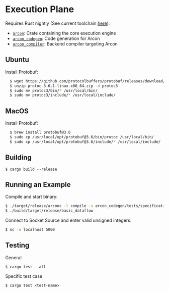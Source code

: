 # Execution Plane

Requires Rust nightly (See current toolchain [here](rust-toolchain)).

* [`arcon`]: Crate containing the core execution engine
* [`arcon_codegen`]: Code generation for Arcon
* [`arcon_compiler`]: Backend compiler targeting Arcon 

[`arcon`]: arcon
[`arcon_codegen`]: arcon_codegen
[`arcon_compiler`]: arcon_compiler

## Ubuntu

Install Protobuf:

```bash
  $ wget https://github.com/protocolbuffers/protobuf/releases/download/v3.6.1/protoc-3.6.1-linux-x86_64.zip
  $ unzip protoc-3.6.1-linux-x86_64.zip -d protoc3
  $ sudo mv protoc3/bin/* /usr/local/bin/
  $ sudo mv protoc3/include/* /usr/local/include/
```
## MacOS

Install Protobuf:
  
```bash
  $ brew install protobuf@3.6
  $ sudo cp /usr/local/opt/protobuf@3.6/bin/protoc /usr/local/bin/
  $ sudo cp /usr/local/opt/protobuf@3.6/include/* /usr/local/include/
```

## Building

```
$ cargo build --release
```

## Running an Example

Compile and start binary:

```bash
$ ./target/release/arconc -l compile -s arcon_codegen/tests/specifications/basic_dataflow.json
$ ./build/target/release/basic_dataflow
```

Connect to Socket Source and enter valid unsigned integers:

```bash
$ nc -u localhost 5000
```

## Testing

General
```
$ cargo test --all
```

Specific test case
```
$ cargo test <test-name>
```
